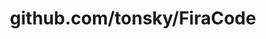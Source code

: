 ---
layout: post
title: github.com/tonsky/FiraCode
categories: link
tags: [انگلیسی, برنامه‌نویسی]
---